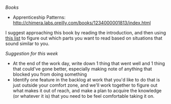 _Books_

* Apprenticeship Patterns: http://chimera.labs.oreilly.com/books/1234000001813/index.html

I suggest approaching this book by reading the introduction, and then using [this list](http://chimera.labs.oreilly.com/books/1234000001813/apa.html) to figure out which parts you want to read based on situations that sound similar to you. 

_Suggestion for this week_

- At the end of the work day, write down 1 thing that went well and 1 thing that could've gone better, especially making note of anything that blocked you from doing something
- Identify one feature in the backlog at work that you'd like to do that is just outside your comfort zone, and we'll work together to figure out what makes it out of reach, and make a plan to acquire the knowledge (or whatever it is) that you need to be feel comfortable taking it on.

